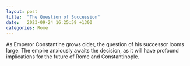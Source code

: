 ```yaml
---
layout: post
title:  "The Question of Succession"
date:   2023-09-24 16:25:59 +1300
categories: Rome
---
```


As Emperor Constantine grows older, the question of his successor looms large. The empire anxiously awaits the decision, as it will have profound implications for the future of Rome and Constantinople.
